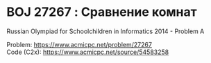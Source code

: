 # BOJ 27267 : Сравнение комнат  
Russian Olympiad for Schoolchildren in Informatics 2014 - Problem A  
  
Problem: https://www.acmicpc.net/problem/27267  
Code (C2x): https://www.acmicpc.net/source/54583258  

